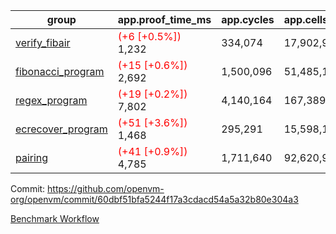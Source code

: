 | group | app.proof_time_ms | app.cycles | app.cells_used | leaf.proof_time_ms | leaf.cycles | leaf.cells_used |
| -- | -- | -- | -- | -- | -- | -- |
| [verify_fibair](https://github.com/openvm-org/openvm/blob/benchmark-results/benchmarks-pr/1487/verify_fibair-60dbf51bfa5244f17a3cdacd54a5a32b80e304a3.md) |<span style='color: red'>(+6 [+0.5%])</span> 1,232 |  334,074 |  17,902,960 |- | - | - |
| [fibonacci_program](https://github.com/openvm-org/openvm/blob/benchmark-results/benchmarks-pr/1487/fibonacci-60dbf51bfa5244f17a3cdacd54a5a32b80e304a3.md) |<span style='color: red'>(+15 [+0.6%])</span> 2,692 |  1,500,096 |  51,485,167 |- | - | - |
| [regex_program](https://github.com/openvm-org/openvm/blob/benchmark-results/benchmarks-pr/1487/regex-60dbf51bfa5244f17a3cdacd54a5a32b80e304a3.md) |<span style='color: red'>(+19 [+0.2%])</span> 7,802 |  4,140,164 |  167,389,450 |- | - | - |
| [ecrecover_program](https://github.com/openvm-org/openvm/blob/benchmark-results/benchmarks-pr/1487/ecrecover-60dbf51bfa5244f17a3cdacd54a5a32b80e304a3.md) |<span style='color: red'>(+51 [+3.6%])</span> 1,468 |  295,291 |  15,598,160 |- | - | - |
| [pairing](https://github.com/openvm-org/openvm/blob/benchmark-results/benchmarks-pr/1487/pairing-60dbf51bfa5244f17a3cdacd54a5a32b80e304a3.md) |<span style='color: red'>(+41 [+0.9%])</span> 4,785 |  1,711,640 |  92,620,923 |- | - | - |


Commit: https://github.com/openvm-org/openvm/commit/60dbf51bfa5244f17a3cdacd54a5a32b80e304a3

[Benchmark Workflow](https://github.com/openvm-org/openvm/actions/runs/13956078015)
